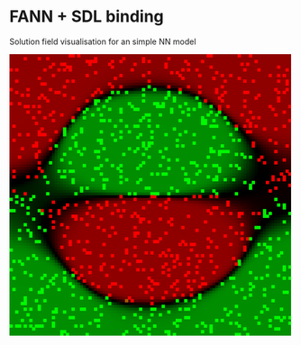 FANN + SDL binding
==================

Solution field visualisation for an simple NN model

![](./screenshoot.png)
